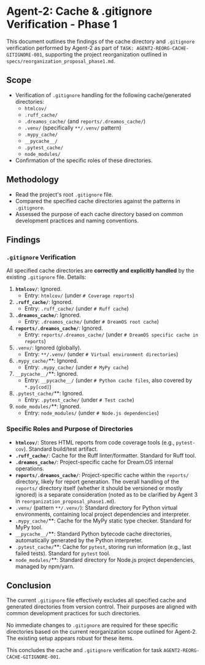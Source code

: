# Agent-2: Cache & .gitignore Verification - Phase 1

This document outlines the findings of the cache directory and `.gitignore` verification performed by Agent-2 as part of `TASK: AGENT2-REORG-CACHE-GITIGNORE-001`, supporting the project reorganization outlined in `specs/reorganization_proposal_phase1.md`.

## Scope
- Verification of `.gitignore` handling for the following cache/generated directories:
    - `htmlcov/`
    - `.ruff_cache/`
    - `.dreamos_cache/` (and `reports/.dreamos_cache/`)
    - `.venv/` (specifically `**/.venv/` pattern)
    - `.mypy_cache/`
    - `__pycache__/`
    - `.pytest_cache/`
    - `node_modules/`
- Confirmation of the specific roles of these directories.

## Methodology
- Read the project's root `.gitignore` file.
- Compared the specified cache directories against the patterns in `.gitignore`.
- Assessed the purpose of each cache directory based on common development practices and naming conventions.

## Findings

### `.gitignore` Verification
All specified cache directories are **correctly and explicitly handled** by the existing `.gitignore` file. Details:

1.  **`htmlcov/`**: Ignored.
    - Entry: `htmlcov/` (under `# Coverage reports`)
2.  **`.ruff_cache/`**: Ignored.
    - Entry: `.ruff_cache/` (under `# Ruff cache`)
3.  **`.dreamos_cache/`**: Ignored.
    - Entry: `.dreamos_cache/` (under `# DreamOS root cache`)
4.  **`reports/.dreamos_cache/`**: Ignored.
    - Entry: `reports/.dreamos_cache/` (under `# DreamOS specific cache in reports`)
5.  `.venv/`: Ignored (globally).
    - Entry: `**/.venv/` (under `# Virtual environment directories`)
6.  `.mypy_cache/`**: Ignored.
    - Entry: `.mypy_cache/` (under `# MyPy cache`)
7.  `__pycache__/`**: Ignored.
    - Entry: `__pycache__/` (under `# Python cache files`, also covered by `*.py[cod]`)
8.  `.pytest_cache/`**: Ignored.
    - Entry: `.pytest_cache/` (under `# Test cache`)
9.  `node_modules/`**: Ignored.
    - Entry: `node_modules/` (under `# Node.js dependencies`)

### Specific Roles and Purpose of Directories

-   **`htmlcov/`**: Stores HTML reports from code coverage tools (e.g., `pytest-cov`). Standard build/test artifact.
-   **`.ruff_cache/`**: Cache for the Ruff linter/formatter. Standard for Ruff tool.
-   **`.dreamos_cache/`**: Project-specific cache for Dream.OS internal operations.
-   **`reports/.dreamos_cache/`**: Project-specific cache within the `reports/` directory, likely for report generation. The overall handling of the `reports/` directory itself (whether it should be versioned or mostly ignored) is a separate consideration (noted as to be clarified by Agent 3 in `reorganization_proposal_phase1.md`).
-   `.venv/` (pattern `**/.venv/`): Standard directory for Python virtual environments, containing local project dependencies and interpreter.
-   `.mypy_cache/`**: Cache for the MyPy static type checker. Standard for MyPy tool.
-   `__pycache__/`**: Standard Python bytecode cache directories, automatically generated by the Python interpreter.
-   `.pytest_cache/`**: Cache for `pytest`, storing run information (e.g., last failed tests). Standard for `pytest` tool.
-   `node_modules/`**: Standard directory for Node.js project dependencies, managed by npm/yarn.

## Conclusion
The current `.gitignore` file effectively excludes all specified cache and generated directories from version control. Their purposes are aligned with common development practices for such directories.

No immediate changes to `.gitignore` are required for these specific directories based on the current reorganization scope outlined for Agent-2. The existing setup appears robust for these items.

This concludes the cache and `.gitignore` verification for task `AGENT2-REORG-CACHE-GITIGNORE-001`. 